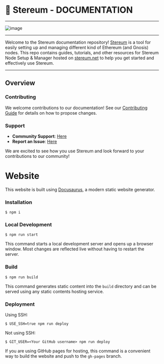 #  🍄 Stereum - DOCUMENTATION

---
![image](https://github.com/stereum-dev/ethereum-node-web-docs/assets/82385103/8274913a-0021-4f51-b3aa-1dbe6427b305)

---

Welcome to the Stereum documentation repository! 
[Stereum](https://github.com/stereum-dev/ethereum-node) is a tool for easily setting up and managing different kind of Ethereum (and Gnosis) nodes.
This repo contains guides, tutorials, and other resources for Stereum Node Setup & Manager hosted on [stereum.net](https://stereum.net/) to help you get started and effectively use Stereum.  

---

## Overview

### Contributing

We welcome contributions to our documentation! See our [Contributing Guide](link-to-contributing-guide) for details on how to propose changes.

### Support

- **Community Support**: [Here](https://discord.gg/hYRKAdBz8f)
- **Report an Issue**: [Here](https://github.com/stereum-dev/ethereum-node/issues/new/choose)

We are excited to see how you use Stereum and look forward to your contributions to our community!


# Website

This website is built using [Docusaurus](https://docusaurus.io/), a modern static website generator.

### Installation

```
$ npm i
```

### Local Development

```
$ npm run start
```

This command starts a local development server and opens up a browser window. Most changes are reflected live without having to restart the server.

### Build

```
$ npm run build
```

This command generates static content into the `build` directory and can be served using any static contents hosting service.

### Deployment

Using SSH:

```
$ USE_SSH=true npm run deploy
```

Not using SSH:

```
$ GIT_USER=<Your GitHub username> npm run deploy
```

If you are using GitHub pages for hosting, this command is a convenient way to build the website and push to the `gh-pages` branch.

